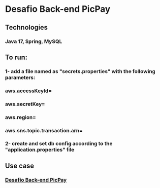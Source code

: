 # Desafio Back-end PicPay

## Technologies
### Java 17, Spring, MySQL

## To run:
### 1- add a file named as "secrets.properties" with the following parameters:
### aws.accessKeyId=
### aws.secretKey=
### aws.region=
### aws.sns.topic.transaction.arn=
### 2- create and set db config according to the "application.properties" file

## Use case
### [Desafio Back-end PicPay](https://github.com/PicPay/picpay-desafio-backend)
